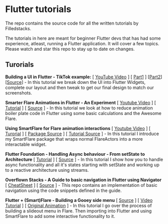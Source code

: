 # Flutter tutorials
The repo contains the source code for all the written tutorials by Filledstacks.

The tutorials in here are meant for beginner Flutter devs that has had some experience, atleast, running a Flutter application. It will cover a few topics. Please watch and star this repo to stay up to date on changes.

## Turorials

**Building a UI in Flutter - TikTok example:** \[ [YouTube Video](https://youtu.be/kJ2mGh5BLYk) \] \[ [Part1](https://medium.com/filledstacks/breaking-down-tiktoks-ui-using-flutter-8489fe4ad944) \] \[[Part2](https://medium.com/filledstacks/building-tiktoks-ui-in-flutter-part-2-build-the-small-parts-42fb2089d605)\] \[[Source](https://github.com/FilledStacks/flutter-tutorials/tree/master/tik_tok_ui)\] - In this tutorial we break down the UI into Flutter Widgets, complete our layout and then tweak to get our final design to match our screenshots.

**Smarter Flare Animations in Flutter - An Experiment** \[ [Youtube Video](https://youtu.be/vsyjMrZa5OU) \] \[ [Tutorial](https://medium.com/filledstacks/better-animations-in-flutter-using-flare-an-experiment-ddcb35ab0650) \] \[ [Source](https://github.com/FilledStacks/flutter-tutorials/tree/master/002-flutter-flare-pt1) \] - In this tutorial we look at how to reduce animation boiler plate code in Flutter using some basic calculations and the Awesome Flare.

**Using SmartFlare for Flare animation interactions** \[ [Youtube Video](https://youtu.be/vsyjMrZa5OU) \] \[ [Turorial](https://medium.com/@dane.mackier/smartflare-for-interactive-flareactors-an-experiment-and-package-e5bcfe652503) \] \[ [Package Source](https://github.com/FilledStacks/smart_flare) \] \[ [Tutorial Source](https://github.com/FilledStacks/flutter-tutorials/tree/master/003-smart-flare) \] - In this tutorial I introduce my SmartFlare package that wraps normal FlareActors into a more interactable widget.

**Flutter Foundation - Handling Async behaviour - From setState to Architecture** \[ [Tutorial](https://medium.com/@dane.mackier/flutter-foundation-going-from-setstate-to-architecture-handling-async-behaviour-925daf3bb8ec) \] \[ [Source](https://github.com/FilledStacks/flutter-tutorials/tree/master/004-flutter-basics) \] - In this tutorial I show how you to handle async functionality and all it's states starting with setState and working up to a reactive architecture using streams.

**Overflown Stacks - A Guide to basic navigation in Flutter using Navigator** \[ [CheatSheet](https://medium.com/filledstacks/basic-navigation-in-flutter-navigator-only-cheatsheet-9c2e2584a6b1) \] \[ [Source](https://github.com/FilledStacks/flutter-tutorials/tree/master/005-basic-navigation) \] - This repo contains an implementation of basic navigation using the code snippets defined in the guide.

**Flutter + (Smart)Flare - Building a Gooey side menu** \[ [Source](https://github.com/FilledStacks/flutter-tutorials/tree/master/006-flare-drawer) \] \[ [Video Tutorial](https://youtu.be/fZuLh-oc5Ao) \] \[ [Original Animation](https://www.2dimensions.com/a/danemackier/files/flare/slideout-menu/preview) \] - In this tutorial I go over the process of building a slideout menu in Flare. Then importing into Flutter and using SmartFlare to add some interactive functionality to it. 